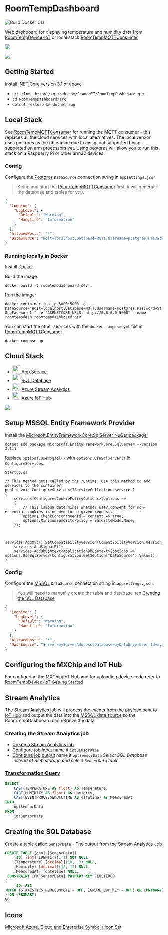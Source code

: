 # RoomTempDashboard
![Build Docker CLI](https://github.com/SeanoNET/RoomTempDashboard/workflows/Build%20Docker%20CLI/badge.svg)

Web dashboard for displaying temperature and humidity data from [RoomTempDevice-IoT](https://github.com/SeanoNET/RoomTempDevice-IoT) or local stack [RoomTempMQTTConsumer](https://github.com/SeanoNET/RoomTempMQTTConsumer)

![](Docs/dashboard.gif)

![](Docs/timeline.gif)

## Getting Started

Install [.NET Core](https://dotnet.microsoft.com/download) version 3.1 or above

- `git clone https://github.com/SeanoNET/RoomTempDashboard.git`
- `cd RoomTempDashboard/src`
- `dotnet restore && dotnet run`

## Local Stack

See [RoomTempMQTTConsumer](https://github.com/SeanoNET/RoomTempMQTTConsumer) for running the MQTT consumer - this replaces all the cloud services with local alternatives. The local version uses postgres as the db engine due to mssql not supported being supported on arm processors yet. Using postgres will allow you to run this stack on a Raspberry Pi or other arm32 devices.

### Config

Configure the [Postgres](https://www.postgresql.org/) `DataSource` connection string in `appsettings.json`

> Setup and start the [RoomTempMQTTConsumer](https://github.com/SeanoNET/RoomTempMQTTConsumer) first, it will generate the database and tables for you.

```JSON
{
  "Logging": {
    "LogLevel": {
      "Default": "Warning",
      "Hangfire": "Information"
    }
  },
  "AllowedHosts": "*",
  "DataSource": "Host=localhost;Database=MQTT;Username=postgres;Password=St0ngPassword1!"
}
```

### Running locally in Docker

Install [Docker](https://docs.docker.com/get-docker/)

Build the image:

`docker build -t roomtempdashboard:dev .`

Run the image:

`docker container run -p 5000:5000 -e DataSource="Host=localhost;Database=MQTT;Username=postgres;Password=St0ngPassword1!" -e "ASPNETCORE_URLS: http://0.0.0.0:5000" --name roomtempdash roomtempdashboard:dev`

You can start the other services with the `docker-compose.yml` file in [RoomTempMQTTConsumer](https://github.com/SeanoNET/RoomTempMQTTConsumer/blob/master/docker-compose.yml)

`docker-compose up`

## Cloud Stack
- <img src="Docs/icons/AzureAppService.png" width="25"> [App Service](https://azure.microsoft.com/en-au/services/app-service/)
- <img src="Docs/icons/AzureSQLDatabase.png" width="25"> [SQL Database](https://azure.microsoft.com/en-au/services/sql-database/)
- <img src="Docs/icons/AzureStreamAnalytics.png" width="25"> [Azure Stream Analytics](https://azure.microsoft.com/en-au/services/stream-analytics/)
- <img src="Docs/icons/AzureIoTHub.png" width="25"> [Azure IoT Hub](https://azure.microsoft.com/en-au/services/iot-hub/)

![](Docs/RoomTempDashboard.png)

## Setup MSSQL Entity Framework Provider

Install the [Microsoft.EntityFrameworkCore.SqlServer NuGet package.](https://www.nuget.org/packages/Microsoft.EntityFrameworkCore.SqlServer/)

`dotnet add package Microsoft.EntityFrameworkCore.SqlServer --version 3.1.1`

Replace `options.UseNpgsql()` with `options.UseSqlServer()` in `ConfigureServices`.  

`Startup.cs`

```
// This method gets called by the runtime. Use this method to add services to the container.
public void ConfigureServices(IServiceCollection services)
{
    services.Configure<CookiePolicyOptions>(options =>
    {
        // This lambda determines whether user consent for non-essential cookies is needed for a given request.
        options.CheckConsentNeeded = context => true;
        options.MinimumSameSitePolicy = SameSiteMode.None;
    });


    services.AddMvc().SetCompatibilityVersion(CompatibilityVersion.Version_3_0);
    services.AddSignalR();
    services.AddDbContext<ApplicationDbContext>(options => options.UseSqlServer(Configuration.GetSection("DataSource").Value));
}
```

### Config

Configure the [MSSQL](https://www.microsoft.com/en-us/sql-server/sql-server-2019) `DataSource` connection string in `appsettings.json`.

> You will need to manually create the table and database see [Creating the SQL Database](#Creating-the-SQL-Database)

```JSON
{
  "Logging": {
    "LogLevel": {
      "Default": "Warning",
      "Hangfire": "Information"
    }
  },
  "AllowedHosts": "*",
  "DataSource": "Server=myServerAddress;Database=myDataBase;User Id=myUsername;Password=myPassword;"
}
```

## Configuring the MXChip and IoT Hub

For configuring the MXChip/IoT Hub and for uploading device code refer to [RoomTempDevice-IoT Getting Started](https://github.com/SeanoNET/RoomTempDevice-IoT#getting-started)

## Stream Analytics

The [Stream Analytics](https://docs.microsoft.com/en-us/azure/stream-analytics/stream-analytics-introduction) job will process the events from the [payload](https://github.com/SeanoNET/RoomTempDevice-IoT#payload) sent to [IoT Hub](https://azure.microsoft.com/en-au/services/iot-hub/) and output the data into the [MSSQL data source](#Creating-the-SQL-Database) so the RoomTempDashboard can retrieve the data.

### Creating the Stream Analytics job <a name="Creating-the-Stream-Analytics-job"></a>

- [Create a Stream Analytics job](https://docs.microsoft.com/en-us/azure/stream-analytics/stream-analytics-quick-create-portal#create-a-stream-analytics-job)
- [Configure job input](https://docs.microsoft.com/en-us/azure/stream-analytics/stream-analytics-quick-create-portal#configure-job-input) name it `iptSensorData`
- [Configure job output](https://docs.microsoft.com/en-us/azure/stream-analytics/stream-analytics-quick-create-portal#configure-job-output) name it `optSensorData` *Select SQL Database instead of Blob storage and select `SensorData` table*


### [Transformation Query](https://docs.microsoft.com/en-us/azure/stream-analytics/stream-analytics-quick-create-portal#define-the-transformation-query)
```SQL
SELECT 
    CAST(TEMPERATURE AS float) AS Temperature,
    CAST(HUMIDITY AS float) AS Humidity,
    CAST(EVENTPROCESSEDUTCTIME AS datetime) as MeasuredAt
INTO
    optSensorData
FROM
    iptSensorData
```

## Creating the SQL Database

Create a table called `SensorData` - The output from the [Stream Analytics Job](#Creating-the-Stream-Analytics-job)

```SQL
CREATE TABLE [dbo].[SensorData](
	[ID] [int] IDENTITY(1,1) NOT NULL,
	[Temperature] [decimal](18, 13) NULL,
	[Humidity] [decimal](18, 13) NULL,
	[MeasuredAt] [datetime] NULL,
 CONSTRAINT [PK_SensorData] PRIMARY KEY CLUSTERED 
(
	[ID] ASC
)WITH (STATISTICS_NORECOMPUTE = OFF, IGNORE_DUP_KEY = OFF) ON [PRIMARY]
) ON [PRIMARY]
GO
```

## Icons
[Microsoft Azure, Cloud and Enterprise Symbol / Icon Set](https://www.microsoft.com/en-au/download/details.aspx?id=41937)